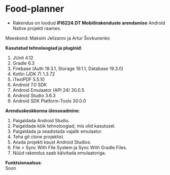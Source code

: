 # Food-planner
* Rakendus on loodud <b>IFI6224.DT Mobiilirakenduste arendamise</b> Android Native projekti raames.

Meeskond: Maksim Jelizarov ja Artur Šovkunenko<br>

<b>Kasutatud tehnoloogiad ja pluginid</b>:<br>
1. JUnit 4.12<br>
2. Gradle 6.3<br>
3. Firebase (Auth 19.3.1, Storage 19.1.1, Database 19.3.0) <br>
4. Kotlin (JDK 7) 1.3.72 <br>
5. iTextPDF 5.5.10 <br>
6. Android 7.0 SDK <br>
7. Android Emulaator (API 24) 30.0.5 <br>
8. Android Studio 3.6.3 <br>
9. Android SDK Platform-Tools 30.0.0 <br>

<b>Arenduskeskkonna ülesseadmine</b>: <br>
1. Paigaldada Android Studio. <br>
2. Paigaldada kõik tehnoloogiad, mis olid kasutusel. <br>
3. Paigaldada ja seadistada vajalik emulaator. <br>
4. Teha git clone projektist. <br>
5. Avada projekti kaust Android Studios. <br>
6. File > Sync With File System ja Sync With Gradle Files. <br>
7. Nüüd rakendus saab käivitada emulaatoriga. <br>

<b>Funktsionaalsus</b>: <br>
Soon
